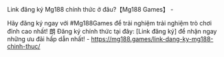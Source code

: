 Link đăng ký Mg188 chính thức ở đâu?【Mg188 Games】 - 

Hãy đăng ký ngay với #Mg188Games để trải nghiệm trải nghiệm trò chơi đỉnh cao nhất! 朗 Đăng ký chính thức tại đây: [Link đăng ký] để nhận ngay những ưu đãi hấp dẫn nhất! - https://mg188.games/link-dang-ky-mg188-chinh-thuc/
